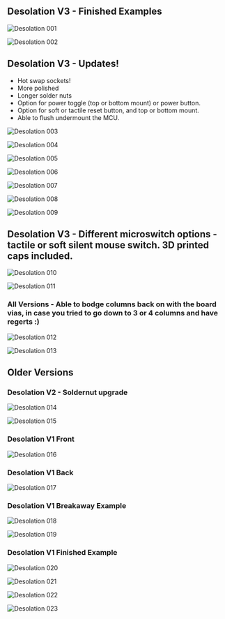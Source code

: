 
## Desolation V3 - Finished Examples
![Desolation 001](20240716_090901.jpg)

![Desolation 002](20240716_090910.jpg)


## Desolation V3 - Updates!
- Hot swap sockets!
- More polished
- Longer solder nuts
- Option for power toggle (top or bottom mount) or power button.
- Option for soft or tactile reset button, and top or bottom mount.
- Able to flush undermount the MCU.
  
![Desolation 003](20240714_135024.jpg)

![Desolation 004](20240714_135038.jpg)

![Desolation 005](20240714_135049.jpg)

![Desolation 006](20240714_135101.jpg)

![Desolation 007](20240714_135207.jpg)

![Desolation 008](20240715_154604.jpg)

![Desolation 009](20240715_154531.jpg)


## Desolation V3 - Different microswitch options - tactile or soft silent mouse switch.  3D printed caps included.
![Desolation 010](20240714_142437.jpg)

![Desolation 011](20240714_142459.jpg)


### All Versions - Able to bodge columns back on with the board vias, in case you tried to go down to 3 or 4 columns and have regerts :)
![Desolation 012](20240606_101252.jpg)

![Desolation 013](20240606_101300.jpg)


## Older Versions
### Desolation V2 - Soldernut upgrade
![Desolation 014](20240606_095502.jpg)

![Desolation 015](20240606_095535.jpg)


### Desolation V1 Front
![Desolation 016](20240516_092402.jpg)


### Desolation V1 Back
![Desolation 017](20240516_092841.jpg)


### Desolation V1 Breakaway Example
![Desolation 018](20240516_093044.jpg)

![Desolation 019](20240516_093058.jpg)


### Desolation V1 Finished Example
![Desolation 020](20240522_095318.jpg)

![Desolation 021](20240522_095357.jpg)

![Desolation 022](20240522_095404.jpg)

![Desolation 023](20240522_095422.jpg)

